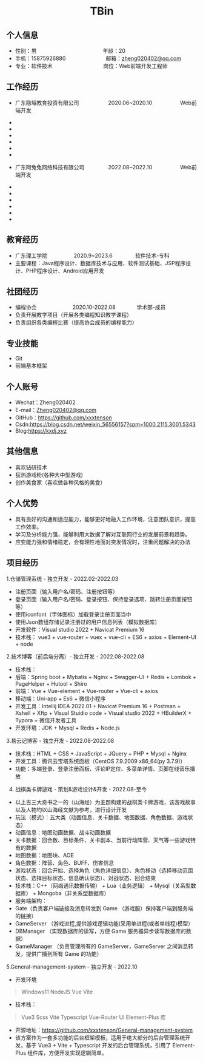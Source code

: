  <center>
     <h1>TBin</h1>
 </center>
 
 ## 个人信息
 
 * 性别：男&emsp;&emsp;&emsp;&emsp;&emsp;&emsp;&emsp;&emsp;&emsp;&emsp;&emsp;&emsp;&ensp;年龄：20
 * 手机：15875926880 &ensp;&emsp;&emsp;&emsp;&emsp;&emsp;&emsp;&ensp;  邮箱：zheng020402@qq.com
 * 专业：软件技术  &emsp;&emsp;&emsp;&emsp;&emsp;&emsp;&emsp;&emsp;&emsp;  岗位：Web前端开发工程师

## 工作经历

* 广东隐域教育投资有限公司&emsp;&emsp;&emsp;&emsp;&emsp;&ensp;2020.06~2020.10&emsp;&emsp;&emsp;&emsp;&emsp; Web前端开发
* 
*
*
*
*
*

* 广东阿兔兔网络科技有限公司&emsp;&emsp;&emsp;&emsp;&ensp;2022.08~2022.10&emsp;&emsp;&emsp;&emsp;&emsp; Web前端开发
* 
*
*
*
*
*

## 教育经历

* 广东理工学院&emsp;&emsp;&emsp;&emsp;&emsp;2020.9~2023.6&emsp;&emsp;&emsp;&emsp; 软件技术-专科
* 主要课程：Java程序设计、数据库技术与应用、软件测试基础、JSP程序设计、PHP程序设计、Android应用开发

## 社团经历

* 编程协会 &ensp;&emsp;&emsp;&emsp;&emsp;&emsp;&emsp;2020.10-2022.08&emsp;&emsp;&emsp;&emsp;学术部-成员
* 负责开展教学项目（开展各类编程知识教学课程）
* 负责组织各类编程比赛（提高协会成员的编程能力）

## 专业技能

* Git
* 前端基本框架

## 个人账号

* Wechat：Zheng020402
* E-mail：Zheng020402@qq.com
* GitHub：https://github.com/xxxtenson
* Csdn:https://blog.csdn.net/weixin_56556157?spm=1000.2115.3001.5343
* Blog:https://kxdj.xyz

## 其他信息

* 喜欢钻研技术
* 狂热游戏粉(各种大中型游戏)
* 创作美食家（喜欢做各种风格的美食）

## 个人优势

* 具有良好的沟通和适应能力，能够更好地融入工作环境，注意团队意识，提高工作效率。
* 学习及分析能力强，能够利用大数据了解对互联网行业的发展前景和趋势。
* 应变能力强和情绪稳定，会有理性地面对突发情况时，注重问题解决的办法

## 项目经历

1.仓储管理系统 - 独立开发 - 2022.02-2022.03

* 注册页面（输入用户名/密码、注册按钮等）
* 登录页面（输入用户名/密码、登录按钮、保持登录选项、跳转注册页面按钮等）
* 使用iconfont（字体图标）加载登录注册页面当中
* 使用Json数组存储记录注册过的用户信息列表（模拟数据库）
* 开发软件：Visual studio 2022 + Navicat Premium 16
* 技术栈： vue3 + vue-router + vuex + vue-cli + ES6 + axios + Element-UI + node

2.技术博客（前后端分离）- 独立开发 - 2022.08-2022.08

* 技术栈：
* 后端：Spring boot + Mybatis + Nginx + Swagger-UI + Redis + Lombok + PageHelper + Hutool + Shiro
* 前端：Vue + Vue-element + Vue-router + Vue-cli + axios
* 移动端：Uni-app + Es6 + 微信小程序
* 开发工具：Intellij IDEA 2022.01 + Navicat Premium 16 + Postman + Xshell + Xftp + Visual Stuidio code + Visual studio 2022 + HBuilderX + Typora + 微信开发者工具
* 开发环境：JDK + Mysql + Redis + Node.js

3.易云记博客 - 独立开发 - 2022.08-2022.08

* 技术栈：HTML + CSS + JavaScript + JQuery + PHP + Mysql + Nginx
* 开发工具：腾讯云宝塔系统面板（CentOS 7.9.2009 x86_64(py 3.7.9)）
* 功能：多端登录、登录注册面板、评论IP定位、多菜单详情、页脚在线音乐播放

4. 战棋类卡牌游戏 - 策划&游戏设计&开发 - 2022.08-至今

* 以上古三大奇书之一的（山海经）为主题构建的战棋类卡牌游戏，该游戏故事以及人物均以山海经文献为参考，进行设计开发
* 玩法（模式）：五大类（动画信息、关卡数据、地图数据、角色数据、游戏状态）
* 动画信息：地图动画数据、战斗动画数据
* 关卡数据：回合数、目标条件、关卡剧本、当前行动阵营、天气等一些游戏特有的数据
* 地图数据：地图块、AOE
* 角色数据：阵营、角色、BUFF、伤害信息
* 游戏状态：回合开始、选择角色（角色详细信息）、角色移动（选择移动范围状态、选择目标状态、信息确认状态）、对战状态、回合结束
* 技术栈：C++（网络通讯数据传输） + Lua（业务逻辑） + Mysql（关系型数据库） + Mongoba（非关系型数据库）
* 服务端架构：
* Gate（负责客户端链接及消息转发到 Game （游戏服）保持客户端到服务端的链接）
* GameServer （游戏进程,提供游戏逻辑功能(采用单进程(或者单线程)模型）
* DBManager （实现数据库的读写，方便 Game 服务器异步读写数据库的数据）
* GameManager （负责管理所有的 GameServer，GameServer 之间消息转发，提供广播到所有 Game 的功能）

5.General-management-system - 独立开发 - 2022.10

* 开发环境
> Windows11 NodeJS Vue Vite
* 技术栈： 
> Vue3 Scss Vite Typescript Vue-Router
> UI Element-Plus 库
* 开源地址：https://github.com/xxxtenson/General-management-system
* 该方案作为一套多功能的后台框架模板，适用于绝大部分的后台管理系统开发，基于 Vue3 + Vite + Typescript 开发的后台管理系统，引用了 Element-Plus 组件库，方便开发实现逻辑简单。

